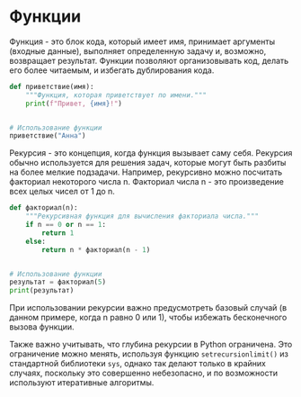 # Функции

Функция - это блок кода, который имеет имя, принимает аргументы (входные данные), выполняет определенную задачу и, возможно, возвращает результат.
Функции позволяют организовывать код, делать его более читаемым, и избегать дублирования кода.

```python
def приветствие(имя):
    """Функция, которая приветствует по имени."""
    print(f"Привет, {имя}!")


# Использование функции
приветствие("Анна")
```

Рекурсия - это концепция, когда функция вызывает саму себя. Рекурсия обычно используется для решения задач,
которые могут быть разбиты на более мелкие подзадачи. Например, рекурсивно можно посчитать факториал некоторого числа n.
Факториал числа n - это произведение всех целых чисел от 1 до n.

```python
def факториал(n):
    """Рекурсивная функция для вычисления факториала числа."""
    if n == 0 or n == 1:
        return 1
    else:
        return n * факториал(n - 1)


# Использование функции
результат = факториал(5)
print(результат)
```

При использовании рекурсии важно предусмотреть базовый случай (в данном примере, когда n равно 0 или 1),
чтобы избежать бесконечного вызова функции.

Также важно учитывать, что глубина рекурсии в Python ограничена. Это ограничение можно менять,
используя функцию `setrecursionlimit()` из стандартной библиотеки `sys`, однако так делают только в крайних случаях,
поскольку это совершенно небезопасно, и по возможности используют итеративные алгоритмы.
